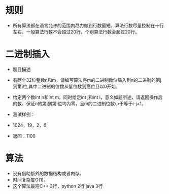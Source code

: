 # 规则

 - 所有算法都在语言允许的范围内尽力做到行数最短。算法行数尽量控制在十行左右，一般算法行数不会超过20行，个别算法行数会超过20行。


# 二进制插入

 - 题目描述
 - 有两个32位整数n和m，请编写算法将m的二进制数位插入到n的二进制的第j到第i位,其中二进制的位数从低位数到高位且以0开始。

 - 给定两个数int n和int m，同时给定int j和int i，意义如题所述，请返回操作后的数，保证n的第j到第i位均为零，且m的二进制位数小于等于i-j+1。

 - 测试样例：
 - 1024，19，2，6
 - 返回：1100


# 算法
 - 没有借助额外的数据结构或者内存。
 - 时间复杂度O(1)。
 - 这个算法最短C++ 3行，python 2行 java 3行